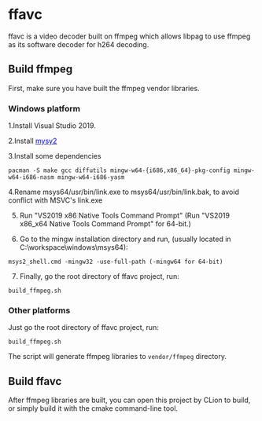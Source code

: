 # ffavc

ffavc is a video decoder built on ffmpeg which allows libpag to use ffmpeg as its software decoder
for h264 decoding.

## Build ffmpeg

First, make sure you have built the ffmpeg vendor libraries.

### Windows platform

1.Install Visual Studio 2019.

2.Install [<font color=blue>mysy2</font>](https://www.msys2.org/)

3.Install some dependencies

```
pacman -S make gcc diffutils mingw-w64-{i686,x86_64}-pkg-config mingw-w64-i686-nasm mingw-w64-i686-yasm
```

4.Rename msys64/usr/bin/link.exe to msys64/usr/bin/link.bak, to avoid conflict with MSVC's link.exe

5. Run "VS2019 x86 Native Tools Command Prompt" (Run "VS2019 x86_x64 Native Tools Command Prompt"
   for 64-bit.)

6. Go to the mingw installation directory and run, (usually located in C:\workspace\windows\msys64):

```
msys2_shell.cmd -mingw32 -use-full-path (-mingw64 for 64-bit)
```

7. Finally, go the root directory of ffavc project, run:

```
build_ffmpeg.sh
```

### Other platforms

Just go the root directory of ffavc project, run:

```
build_ffmpeg.sh
```

The script will generate ffmpeg libraries to `vendor/ffmpeg` directory.

## Build ffavc

After ffmpeg libraries are built, you can open this project by CLion to build, or simply build it
with the cmake command-line tool.

